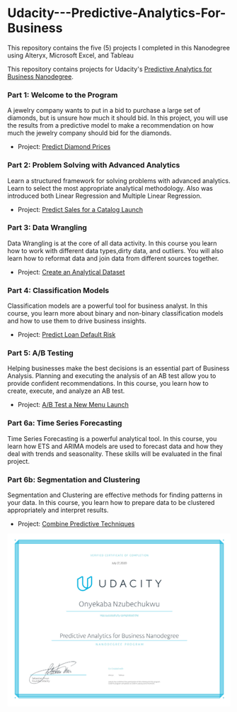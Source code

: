 # Udacity---Predictive-Analytics-For-Business
This repository contains the five (5) projects I completed in this Nanodegree using Alteryx, Microsoft Excel, and  Tableau


This repository contains projects for Udacity's [Predictive Analytics for Business Nanodegree](https://www.udacity.com/course/predictive-analytics-for-business-nanodegree--nd008).

### Part 1: Welcome to the Program

A jewelry company wants to put in a bid to purchase a large set of diamonds, but is unsure how much it should bid. In this project, you will use the results from a predictive model to make a recommendation on how much the jewelry company should bid for the diamonds.

- Project: [Predict Diamond Prices]()

### Part 2: Problem Solving with Advanced Analytics

Learn a structured framework for solving problems with advanced analytics. Learn to select the most appropriate analytical methodology. Also was introduced both Linear Regression and Multiple Linear Regression.

- Project: [Predict Sales for a Catalog Launch](https://github.com/Jude-X/Udacity---Predictive-Analytics-For-Business/tree/master/PREDICTIVE%20ANALYTICS%20FOR%20BUSINESS/2.%20CATALOG%20DEMAND%20PROJECT)

### Part 3: Data Wrangling
Data Wrangling is at the core of all data activity. In this course you learn how to work with different data types,dirty data, and outliers. You will also learn how to reformat data and join data from different sources together.

- Project: [Create an Analytical Dataset]()

### Part 4: Classification Models
Classification models are a powerful tool for business analyst. In this course, you learn more about binary and non-binary classification models and how to use them to drive business insights.

- Project: [Predict Loan Default Risk]()

### Part 5: A/B Testing
Helping businesses make the best decisions is an essential part of Business Analysis. Planning and executing the analysis of an AB test allow you to provide confident recommendations. In this course, you learn how to create, execute, and analyze an AB test.

- Project: [A/B Test a New Menu Launch]()

### Part 6a: Time Series Forecasting
Time Series Forecasting is a powerful analytical tool. In this course, you learn how ETS and ARIMA models are used to forecast data and how they deal with trends and seasonality. These skills will be evaluated in the final project.

### Part 6b: Segmentation and Clustering
Segmentation and Clustering are effective methods for finding patterns in your data. In this course, you learn how to prepare data to be clustered appropriately and interpret results.

- Project: [Combine Predictive Techniques]()

![Udacity Predictive Analytics for Business Nanodegree](https://github.com/Jude-X/Udacity---Predictive-Analytics-For-Business/blob/master/Udacity%20-%20Predictive%20Analytics%20For%20Business%20Certificate.jpg)
